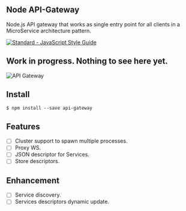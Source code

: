 
## Node API-Gateway

Node.js API gateway that works as single entry point for all clients in a MicroService architecture pattern.

[![Standard - JavaScript Style Guide](https://cdn.rawgit.com/feross/standard/master/badge.svg)](https://github.com/feross/standard)

## Work in progress. Nothing to see here yet.

![API Gateway](https://github.com/roccomuso/api-gateway/blob/master/other/img/APIGateway.png?raw=true "Node.js API Gateway")

## Install

    $ npm install --save api-gateway

## Features

- [ ] Cluster support to spawn multiple processes.
- [ ] Proxy WS.
- [ ] JSON descriptor for Services.
- [ ] Store descriptors.

## Enhancement

- [ ] Service discovery.
- [ ] Services descriptors dynamic update.
